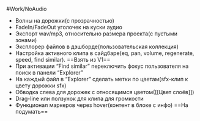 #Work/NoAudio 
- Волны на дорожки(с прозрачностью)
- FadeIn/FadeOut уголочек на куски аудио
- Экспорт wav/mp3, относительно размера проекта(с пустыми зонами)
- Эксплорер файлов в дэшборде(пользовательская коллекция)
- Настройка активного клипа в сайдбаре(eq, pan, volume, regenerate, speed, find similar). ==Взять из V1==
- При активации “Find similar” переключить фокус пользователя на поиск в панели “Explorer”
- На каждый файл в “Explorer” сделать метки по цветам(sfx-клип к цвету дорожки sfx)
- Обводка слева для дорожек с относящимся цветом([[Цвет слоёв]])
- Drag-line или ползунок для клипа для громкости
- Функционал маркеров через hover(контент в блоке с инфо) ==На подумать==
